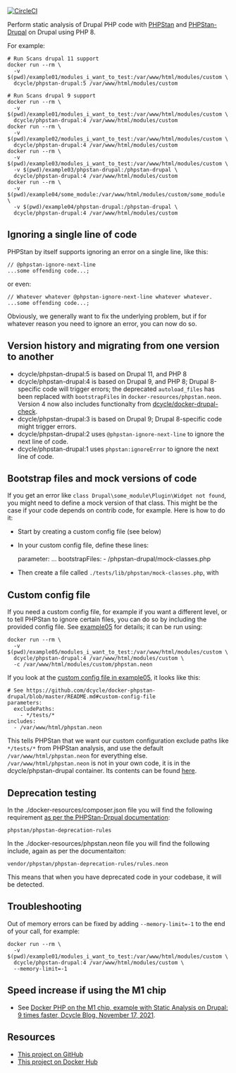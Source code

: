 [![CircleCI](https://circleci.com/gh/dcycle/docker-phpstan-drupal.svg?style=svg)](https://circleci.com/gh/dcycle/docker-phpstan-drupal)

Perform static analysis of Drupal PHP code with [PHPStan](https://github.com/phpstan/phpstan) and [PHPStan-Drupal](https://github.com/mglaman/phpstan-drupal) on Drupal using PHP 8.

For example:

    # Run Scans drupal 11 support
    docker run --rm \
      -v $(pwd)/example01/modules_i_want_to_test:/var/www/html/modules/custom \
      dcycle/phpstan-drupal:5 /var/www/html/modules/custom

    # Run Scans drupal 9 support
    docker run --rm \
      -v $(pwd)/example01/modules_i_want_to_test:/var/www/html/modules/custom \
      dcycle/phpstan-drupal:4 /var/www/html/modules/custom
    docker run --rm \
      -v $(pwd)/example02/modules_i_want_to_test:/var/www/html/modules/custom \
      dcycle/phpstan-drupal:4 /var/www/html/modules/custom
    docker run --rm \
      -v $(pwd)/example03/modules_i_want_to_test:/var/www/html/modules/custom \
      -v $(pwd)/example03/phpstan-drupal:/phpstan-drupal \
      dcycle/phpstan-drupal:4 /var/www/html/modules/custom
    docker run --rm \
      -v $(pwd)/example04/some_module:/var/www/html/modules/custom/some_module \
      -v $(pwd)/example04/phpstan-drupal:/phpstan-drupal \
      dcycle/phpstan-drupal:4 /var/www/html/modules/custom

Ignoring a single line of code
-----

PHPStan by itself supports ignoring an error on a single line, like this:

    // @phpstan-ignore-next-line
    ...some offending code...;

or even:

    // Whatever whatever @phpstan-ignore-next-line whatever whatever.
    ...some offending code...;

Obviously, we generally want to fix the underlying problem, but if for whatever reason you need to ignore an error, you can now do so.

Version history and migrating from one version to another
-----
* dcycle/phpstan-drupal:5 is based on Drupal 11, and PHP 8
* dcycle/phpstan-drupal:4 is based on Drupal 9, and PHP 8; Drupal 8-specific code will trigger errors; the deprecated `autoload_files` has been replaced with `bootstrapFiles` in `docker-resources/phpstan.neon`. Version 4 now also includes functionalty from [dcycle/docker-drupal-check](https://github.com/dcycle/docker-drupal-check).
* dcycle/phpstan-drupal:3 is based on Drupal 9; Drupal 8-specific code might trigger errors.
* dcycle/phpstan-drupal:2 uses `@phpstan-ignore-next-line` to ignore the next line of code.
* dcycle/phpstan-drupal:1 uses `phpstan:ignoreError` to ignore the next line of code.

Bootstrap files and mock versions of code
-----

If you get an error like `class Drupal\some_module\Plugin\Widget not found`, you might need to define a mock version of that class. This might be the case if your code depends on contrib code, for example. Here is how to do it:

* Start by creating a custom config file (see below)
* In your custom config file, define these lines:

    parameter:
      ...
      bootstrapFiles:
      - /phpstan-drupal/mock-classes.php

* Then create a file called `./tests/lib/phpstan/mock-classes.php`, with

    <?php

    namespace Drupal\some_module\Plugin {
      class Widget {}
    }

Custom config file
-----

If you need a custom config file, for example if you want a different level, or to tell PHPStan to ignore certain files, you can do so by including the provided config file. See [example05](https://github.com/dcycle/docker-phpstan-drupal/tree/master/example05) for details; it can be run using:

    docker run --rm \
      -v $(pwd)/example05/modules_i_want_to_test:/var/www/html/modules/custom \
      dcycle/phpstan-drupal:4 /var/www/html/modules/custom \
      -c /var/www/html/modules/custom/phpstan.neon

If you look at the [custom config file in example05](https://github.com/dcycle/docker-phpstan-drupal/blob/master/example05/modules_i_want_to_test/phpstan.neon), it looks like this:

    # See https://github.com/dcycle/docker-phpstan-drupal/blob/master/README.md#custom-config-file
    parameters:
      excludePaths:
        - */tests/*
    includes:
      - /var/www/html/phpstan.neon

This tells PHPStan that we want our custom configuration exclude paths like `*/tests/*` from PHPStan analysis, and use the default `/var/www/html/phpstan.neon` for everything else. `/var/www/html/phpstan.neon` is not in your own code, it is in the dcycle/phpstan-drupal container. Its contents can be found [here](https://github.com/dcycle/docker-phpstan-drupal/blob/master/docker-resources/phpstan.neon).

Deprecation testing
-----

In the ./docker-resources/composer.json file you will find the following requirement [as per the PHPStan-Drpual documentation](https://github.com/mglaman/phpstan-drupal#deprecation-testing):

    phpstan/phpstan-deprecation-rules

In the ./docker-resources/phpstan.neon file you will find the following include, again as per the documentaiton:

    vendor/phpstan/phpstan-deprecation-rules/rules.neon

This means that when you have deprecated code in your codebase, it will be detected.

Troubleshooting
-----

Out of memory errors can be fixed by adding `--memory-limit=-1` to the end of your call, for example:

    docker run --rm \
      -v $(pwd)/example01/modules_i_want_to_test:/var/www/html/modules/custom \
      dcycle/phpstan-drupal:4 /var/www/html/modules/custom \
      --memory-limit=-1

Speed increase if using the M1 chip
-----

* See [Docker PHP on the M1 chip, example with Static Analysis on Drupal: 9 times faster, Dcycle Blog, November 17, 2021](https://blog.dcycle.com/blog/2021-11-17/m1-docker-php-speed-test/).

Resources
-----

* [This project on GitHub](https://github.com/dcycle/docker-phpstan-drupal)
* [This project on Docker Hub](https://hub.docker.com/r/dcycle/phpstan-drupal)

